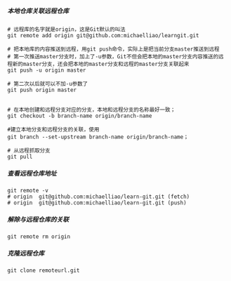 ##### 本地仓库关联远程仓库

```shell
# 远程库的名字就是origin，这是Git默认的叫法
git remote add origin git@github.com:michaelliao/learngit.git

# 把本地库的内容推送到远程，用git push命令，实际上是把当前分支master推送到远程
# 第一次推送master分支时，加上了-u参数，Git不但会把本地的master分支内容推送的远程新的master分支，还会把本地的master分支和远程的master分支关联起来
git push -u origin master

# 第二次以后就可以不加-u参数了
git push origin master


# 在本地创建和远程分支对应的分支，本地和远程分支的名称最好一致；
git checkout -b branch-name origin/branch-name

#建立本地分支和远程分支的关联，使用
git branch --set-upstream branch-name origin/branch-name；

# 从远程抓取分支
git pull
```



##### 查看远程仓库地址

```shell
git remote -v
# origin  git@github.com:michaelliao/learn-git.git (fetch)
# origin  git@github.com:michaelliao/learn-git.git (push)
```



##### 解除与远程仓库的关联

```shell
git remote rm origin
```



##### 克隆远程仓库

```shell
git clone remoteurl.git
```

